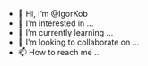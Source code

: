 - 👋 Hi, I’m @IgorKob
- 👀 I’m interested in ...
- 🌱 I’m currently learning ...
- 💞️ I’m looking to collaborate on ...
- 📫 How to reach me ...

<!---
IgorKob/IgorKob is a ✨ special ✨ repository because its `README.md` (this file) appears on your GitHub profile.
You can click the Preview link to take a look at your changes.
--->
